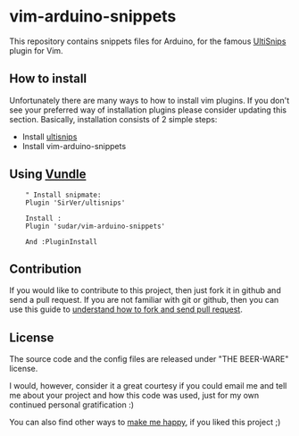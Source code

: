 vim-arduino-snippets
====================

This repository contains snippets files for Arduino, for the famous [UltiSnips](https://github.com/SirVer/ultisnips) plugin for Vim.

How to install
-------------
Unfortunately there are many ways to how to install vim plugins. If you don't see your preferred way of installation plugins please consider updating this section. Basically, installation consists of 2 simple steps:

- Install [ultisnips](https://github.com/SirVer/ultisnips)
- Install vim-arduino-snippets

Using [Vundle](https://github.com/gmarik/vundle)
-------------

```VimL
    " Install snipmate:
    Plugin 'SirVer/ultisnips'

    Install :
    Plugin 'sudar/vim-arduino-snippets'

    And :PluginInstall
```
Contribution
-------------

If you would like to contribute to this project, then just fork it in github and send a pull request. If you are not familiar with git or github, then you can use this guide to [understand how to fork and send pull request](http://sudarmuthu.com/blog/contributing-to-project-hosted-in-github).

License
-------------

The source code and the config files are released under "THE BEER-WARE" license.

I would, however, consider it a great courtesy if you could email me and tell me about your project and how this code was used, just for my own continued personal gratification :)

You can also find other ways to [make me happy](http://sudarmuthu.com/if-you-wanna-thank-me), if you liked this project ;)
